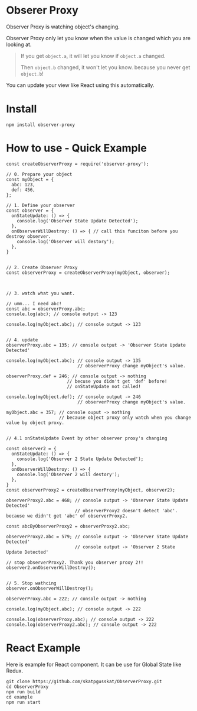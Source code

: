 # Obserer Proxy

Observer Proxy is watching object's changing.

Observer Proxy only let you know when the value is changed which you are looking at.

> If you get `object.a`, it will let you know if `object.a` changed.
>
> Then `object.b` changed, it won't let you know. because you never get `object.b`!


You can update your view like React using this automatically.

# Install

```
npm install observer-proxy
```

# How to use - Quick Example

``` JS
const createObserverProxy = require('observer-proxy');

// 0. Prepare your object
const myObject = {
  abc: 123,
  def: 456,
};

// 1. Define your observer
const observer = {
  onStateUpdate: () => {
    console.log('Observer State Update Detected');
  },
  onObserverWillDestroy: () => { // call this funciton before you destroy observer.
    console.log('Observer will destory');
  },
}


// 2. Create Observer Proxy
const observerProxy = createObserverProxy(myObject, observer);



// 3. watch what you want.

// umm... I need abc!
const abc = observerProxy.abc;
console.log(abc); // console output -> 123

console.log(myObject.abc); // console output -> 123


// 4. update
observerProxy.abc = 135; // console output -> 'Observer State Update Detected'

console.log(myObject.abc); // console output -> 135
                           // observerProxy change myObject's value.

observerProxy.def = 246; // console output -> nothing
                       // becuse you didn't get 'def' before!
                       // onStateUpdate not called!

console.log(myObject.def); // console output -> 246
                           // observerProxy change myObject's value.

myObject.abc = 357; // console ouput -> nothing
                    // because object proxy only watch when you change value by object proxy.


// 4.1 onStateUpdate Event by other observer proxy's changing

const observer2 = {
  onStateUpdate: () => {
    console.log('Observer 2 State Update Detected');
  },
  onObserverWillDestroy: () => {
    console.log('Observer 2 will destory');
  },
}
const observerProxy2 = createObserverProxy(myObject, observer2);

observerProxy2.abc = 468; // console output -> 'Observer State Update Detected'
                          // observerProxy2 doesn't detect 'abc'. because we didn't get 'abc' of observerProxy2.

const abcByObserverProxy2 = observerProxy2.abc;

observerProxy2.abc = 579; // console output -> 'Observer State Update Detected'
                          // console output -> 'Observer 2 State Update Detected'

// stop observerProxy2. Thank you observer proxy 2!!
observer2.onObserverWillDestroy();


// 5. Stop wathcing
observer.onObserverWillDestroy();

observerProxy.abc = 222; // console output -> nothing

console.log(myObject.abc); // console output -> 222

console.log(observerProxy.abc); // console output -> 222
console.log(observerProxy2.abc); // console output -> 222
```

# React Example

Here is example for React component. It can be use for Global State like Redux.

```
git clone https://github.com/skatpgusskat/ObserverProxy.git
cd ObserverProxy
npm run build
cd example
npm run start
```
